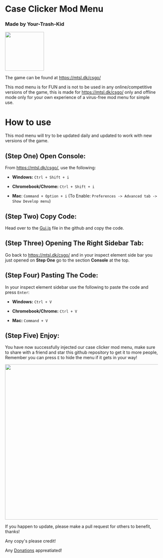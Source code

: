 # Case Clicker Mod Menu
### Made by Your-Trash-Kid

<img src="img/CSGOWeaponCase3.png" width="128">

The game can be found at https://mtsl.dk/csgo/

This mod menu is for FUN and is not to be used in any online/competitive versions of the game, this is made for https://mtsl.dk/csgo/ only and offline mode only for your own experience of a virus-free mod menu for simple use.

# How to use
This mod menu will try to be updated daily and updated to work with new versions of the game.

## (Step One) Open Console: 
From https://mtsl.dk/csgo/, use the following:

* **Windows:** `Ctrl + Shift + i`

* **Chromebook/Chrome:** `Ctrl + Shift + i`

* **Mac**: `Command + Option + i` (To Enable: `Preferences -> Advanced tab -> Show Develop menu`)

## (Step Two) Copy Code:
Head over to the [Gui.js](https://github.com/Your-Trash-kid/Case-Clicker-Mod-Menu/blob/main/Gui.js) file in the github and copy the code.

## (Step Three) Opening The Right Sidebar Tab:
Go back to https://mtsl.dk/csgo/ and in your inspect element side bar you just opened on **Step One** go to the section **Console** at the top.

## (Step Four) Pasting The Code:
In your inspect element sidebar use the following to paste the code and press `Enter`:

* **Windows:** `Ctrl + V`

* **Chromebook/Chrome:** `Ctrl + V`

* **Mac:** `Command + V`

## (Step Five) Enjoy:
You have now successfully injected our case clicker mod menu, make sure to share with a friend and star this github repository to get it to more people, Remember you can press `E` to hide the menu if it gets in your way!


<img src="img/ModMenu.png" width="512">

If you happen to update, please make a pull request for others to benefit, thanks!

Any copy's please credit!

Any [Donations](https://www.paypal.com/paypalme/tappln) appreatiated!

